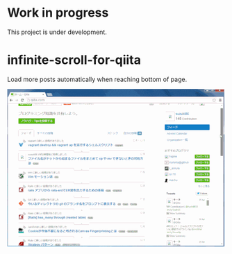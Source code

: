 # Work in progress

This project is under development.

# infinite-scroll-for-qiita

Load more posts automatically when reaching bottom of page.

![infinite-scroll-for-qiita](https://github.com/suzuki86/infinite-scroll-for-qiita/blob/assets/images/infinite-scroll-for-qiita.gif)
